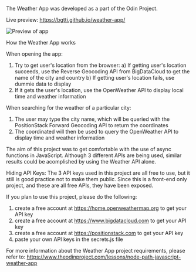 The Weather App was developed as a part of the Odin Project.

Live preview: https://bgtti.github.io/weather-app/

![Preview of app](/weatherAppPreview.png|height=100)

How the Weather App works

When opening the app:

1. Try to get user's location from the browser:
   a) If getting user's location succeeds, use the Reverse Geocoding API from BigDataCloud to get the name of the city and country
   b) If getting user's location fails, use dummie data to display
2. If it gets the user's location, use the OpenWeather API to display local time and weather information

When searching for the weather of a particular city:

1. The user may type the city name, which will be queried with the PositionStack Forward Geocoding API to return the coordinates
2. The coordinated will then be used to query the OpenWeather API to display time and weather information

The aim of this project was to get comfortable with the use of async functions in JavaScript.
Although 3 different APIs are being used, similar results could be acomplished by using the Weather API alone.

Hiding API Keys:
The 3 API keys used in this project are all free to use, but it still is good practice not to make them public.
Since this is a front-end only project, and these are all free APIs, they have been exposed.

If you plan to use this project, please do the following:

1. create a free account at https://home.openweathermap.org to get your API key
2. create a free account at https://www.bigdatacloud.com to get your API key
3. create a free account at https://positionstack.com to get your API key
4. paste your own API keys in the secrets.js file

For more information about the Weather App project requirements, please refer to: https://www.theodinproject.com/lessons/node-path-javascript-weather-app
